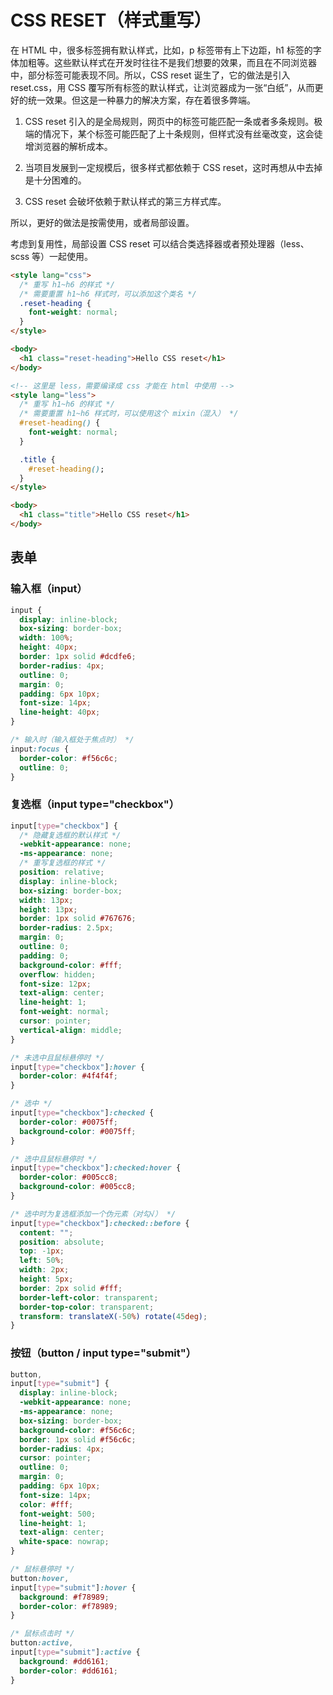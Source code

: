 # CSS RESET（样式重写）

在 HTML 中，很多标签拥有默认样式，比如，p 标签带有上下边距，h1 标签的字体加粗等。这些默认样式在开发时往往不是我们想要的效果，而且在不同浏览器中，部分标签可能表现不同。所以，CSS reset 诞生了，它的做法是引入 reset.css，用 CSS 覆写所有标签的默认样式，让浏览器成为一张“白纸”，从而更好的统一效果。但这是一种暴力的解决方案，存在着很多弊端。

1. CSS reset 引入的是全局规则，网页中的标签可能匹配一条或者多条规则。极端的情况下，某个标签可能匹配了上十条规则，但样式没有丝毫改变，这会徒增浏览器的解析成本。

2. 当项目发展到一定规模后，很多样式都依赖于 CSS reset，这时再想从中去掉是十分困难的。

3. CSS reset 会破坏依赖于默认样式的第三方样式库。

所以，更好的做法是按需使用，或者局部设置。

考虑到复用性，局部设置 CSS reset 可以结合类选择器或者预处理器（less、scss 等）一起使用。

```HTML
<style lang="css">
  /* 重写 h1~h6 的样式 */
  /* 需要重置 h1~h6 样式时，可以添加这个类名 */
  .reset-heading {
    font-weight: normal;
  }
</style>

<body>
  <h1 class="reset-heading">Hello CSS reset</h1>
</body>
```

```HTML
<!-- 这里是 less，需要编译成 css 才能在 html 中使用 -->
<style lang="less">
  /* 重写 h1~h6 的样式 */
  /* 需要重置 h1~h6 样式时，可以使用这个 mixin（混入） */
  #reset-heading() {
    font-weight: normal;
  }

  .title {
    #reset-heading();
  }
</style>

<body>
  <h1 class="title">Hello CSS reset</h1>
</body>
```

## 表单

### 输入框（input）

```CSS
input {
  display: inline-block;
  box-sizing: border-box;
  width: 100%;
  height: 40px;
  border: 1px solid #dcdfe6;
  border-radius: 4px;
  outline: 0;
  margin: 0;
  padding: 6px 10px;
  font-size: 14px;
  line-height: 40px;
}

/* 输入时（输入框处于焦点时） */
input:focus {
  border-color: #f56c6c;
  outline: 0;
}
```

### 复选框（input type="checkbox"）

```CSS
input[type="checkbox"] {
  /* 隐藏复选框的默认样式 */
  -webkit-appearance: none;
  -ms-appearance: none;
  /* 重写复选框的样式 */
  position: relative;
  display: inline-block;
  box-sizing: border-box;
  width: 13px;
  height: 13px;
  border: 1px solid #767676;
  border-radius: 2.5px;
  margin: 0;
  outline: 0;
  padding: 0;
  background-color: #fff;
  overflow: hidden;
  font-size: 12px;
  text-align: center;
  line-height: 1;
  font-weight: normal;
  cursor: pointer;
  vertical-align: middle;
}

/* 未选中且鼠标悬停时 */
input[type="checkbox"]:hover {
  border-color: #4f4f4f;
}

/* 选中 */
input[type="checkbox"]:checked {
  border-color: #0075ff;
  background-color: #0075ff;
}

/* 选中且鼠标悬停时 */
input[type="checkbox"]:checked:hover {
  border-color: #005cc8;
  background-color: #005cc8;
}

/* 选中时为复选框添加一个伪元素（对勾√） */
input[type="checkbox"]:checked::before {
  content: "";
  position: absolute;
  top: -1px;
  left: 50%;
  width: 2px;
  height: 5px;
  border: 2px solid #fff;
  border-left-color: transparent;
  border-top-color: transparent;
  transform: translateX(-50%) rotate(45deg);
}
```

### 按钮（button / input type="submit"）

```CSS
button,
input[type="submit"] {
  display: inline-block;
  -webkit-appearance: none;
  -ms-appearance: none;
  box-sizing: border-box;
  background-color: #f56c6c;
  border: 1px solid #f56c6c;
  border-radius: 4px;
  cursor: pointer;
  outline: 0;
  margin: 0;
  padding: 6px 10px;
  font-size: 14px;
  color: #fff;
  font-weight: 500;
  line-height: 1;
  text-align: center;
  white-space: nowrap;
}

/* 鼠标悬停时 */
button:hover,
input[type="submit"]:hover {
  background: #f78989;
  border-color: #f78989;
}

/* 鼠标点击时 */
button:active,
input[type="submit"]:active {
  background: #dd6161;
  border-color: #dd6161;
}
```
